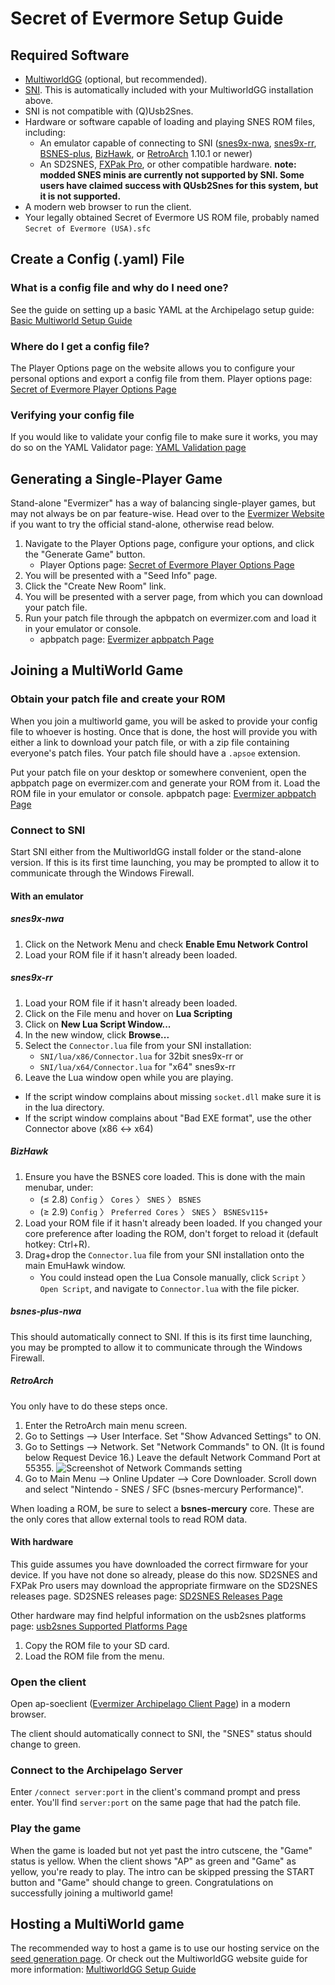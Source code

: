 # Secret of Evermore Setup Guide

## Required Software

- [MultiworldGG](https://github.com/MultiworldGG/MultiworldGG/releases) (optional, but recommended).
- [SNI](https://github.com/alttpo/sni/releases). This is automatically included with your MultiworldGG installation above.
- SNI is not compatible with (Q)Usb2Snes.
- Hardware or software capable of loading and playing SNES ROM files, including:
    - An emulator capable of connecting to SNI
      ([snes9x-nwa](https://github.com/Skarsnik/snes9x-emunwa/releases), [snes9x-rr](https://github.com/gocha/snes9x-rr/releases),
      [BSNES-plus](https://github.com/black-sliver/bsnes-plus),
      [BizHawk](http://tasvideos.org/BizHawk.html), or
      [RetroArch](https://retroarch.com?page=platforms) 1.10.1 or newer)
    - An SD2SNES, [FXPak Pro](https://krikzz.com/store/home/54-fxpak-pro.html), or other compatible hardware. **note:
      modded SNES minis are currently not supported by SNI. Some users have claimed success with QUsb2Snes for this system,
      but it is not supported.**
- A modern web browser to run the client.
- Your legally obtained Secret of Evermore US ROM file, probably named `Secret of Evermore (USA).sfc`

## Create a Config (.yaml) File

### What is a config file and why do I need one?

See the guide on setting up a basic YAML at the Archipelago setup
guide: [Basic Multiworld Setup Guide](/tutorial/Archipelago/setup/en)

### Where do I get a config file?

The Player Options page on the website allows you to configure your personal options and export a config file from
them. Player options page: [Secret of Evermore Player Options Page](/games/Secret%20of%20Evermore/player-options)

### Verifying your config file

If you would like to validate your config file to make sure it works, you may do so on the YAML Validator
page: [YAML Validation page](/check)

## Generating a Single-Player Game

Stand-alone "Evermizer" has a way of balancing single-player games, but may not always be on par feature-wise. Head over
to the [Evermizer Website](https://evermizer.com) if you want to try the official stand-alone, otherwise read below.

1. Navigate to the Player Options page, configure your options, and click the "Generate Game" button.
    - Player Options page: [Secret of Evermore Player Options Page](/games/Secret%20of%20Evermore/player-options)
2. You will be presented with a "Seed Info" page.
3. Click the "Create New Room" link.
4. You will be presented with a server page, from which you can download your patch file.
5. Run your patch file through the apbpatch on evermizer.com and load it in your emulator or console.
    * apbpatch page: [Evermizer apbpatch Page](https://evermizer.com/apbpatch)

## Joining a MultiWorld Game

### Obtain your patch file and create your ROM

When you join a multiworld game, you will be asked to provide your config file to whoever is hosting. Once that is done,
the host will provide you with either a link to download your patch file, or with a zip file containing everyone's patch
files. Your patch file should have a `.apsoe` extension.

Put your patch file on your desktop or somewhere convenient, open the apbpatch page on evermizer.com and generate your
ROM from it. Load the ROM file in your emulator or console. apbpatch
page: [Evermizer apbpatch Page](https://evermizer.com/apbpatch)

### Connect to SNI

Start SNI either from the MultiworldGG install folder or the stand-alone version. If this is its first time launching,
you may be prompted to allow it to communicate through the Windows Firewall.

#### With an emulator

##### snes9x-nwa

1. Click on the Network Menu and check **Enable Emu Network Control**
2. Load your ROM file if it hasn't already been loaded.

##### snes9x-rr

1. Load your ROM file if it hasn't already been loaded.
2. Click on the File menu and hover on **Lua Scripting**
3. Click on **New Lua Script Window...**
4. In the new window, click **Browse...**
5. Select the `Connector.lua` file from your SNI installation:
    * `SNI/lua/x86/Connector.lua` for 32bit snes9x-rr or
    * `SNI/lua/x64/Connector.lua` for "x64" snes9x-rr
6. Leave the Lua window open while you are playing.

* If the script window complains about missing `socket.dll` make sure it is in the lua directory.
* If the script window complains about "Bad EXE format", use the other Connector above (x86 <-> x64)

##### BizHawk

1. Ensure you have the BSNES core loaded. This is done with the main menubar, under:
    - (≤ 2.8) `Config` 〉 `Cores` 〉 `SNES` 〉 `BSNES`
    - (≥ 2.9) `Config` 〉 `Preferred Cores` 〉 `SNES` 〉 `BSNESv115+`
2. Load your ROM file if it hasn't already been loaded.
   If you changed your core preference after loading the ROM, don't forget to reload it (default hotkey: Ctrl+R).
3. Drag+drop the `Connector.lua` file from your SNI installation onto the main EmuHawk window.
    - You could instead open the Lua Console manually, click `Script` 〉 `Open Script`, and navigate to `Connector.lua`
      with the file picker.

##### bsnes-plus-nwa

This should automatically connect to SNI. If this is its first time launching, you may be prompted to allow it to
communicate through the Windows Firewall.

##### RetroArch

You only have to do these steps once.

1. Enter the RetroArch main menu screen.
2. Go to Settings --> User Interface. Set "Show Advanced Settings" to ON.
3. Go to Settings --> Network. Set "Network Commands" to ON. (It is found below Request Device 16.) Leave the default
   Network Command Port at 55355.
![Screenshot of Network Commands setting](/static/generated/docs/A%20Link%20to%20the%20Past/retroarch-network-commands-en.png)
4. Go to Main Menu --> Online Updater --> Core Downloader. Scroll down and select "Nintendo - SNES / SFC (bsnes-mercury
   Performance)".

When loading a ROM, be sure to select a **bsnes-mercury** core. These are the only cores that allow external tools to
read ROM data.

#### With hardware

This guide assumes you have downloaded the correct firmware for your device. If you have not done so already, please do
this now. SD2SNES and FXPak Pro users may download the appropriate firmware on the SD2SNES releases page. SD2SNES
releases page: [SD2SNES Releases Page](https://github.com/RedGuyyyy/sd2snes/releases)

Other hardware may find helpful information on the usb2snes platforms
page: [usb2snes Supported Platforms Page](http://usb2snes.com/#supported-platforms)

1. Copy the ROM file to your SD card.
2. Load the ROM file from the menu.

### Open the client

Open ap-soeclient ([Evermizer Archipelago Client Page](http://evermizer.com/apclient)) in a modern browser.

The client should automatically connect to SNI, the "SNES" status should change to green.

### Connect to the Archipelago Server

Enter `/connect server:port` in the client's command prompt and press enter. You'll find `server:port` on the same page
that had the patch file.

### Play the game

When the game is loaded but not yet past the intro cutscene, the "Game" status is yellow. When the client shows "AP" as
green and "Game" as yellow, you're ready to play. The intro can be skipped pressing the START button and "Game" should
change to green. Congratulations on successfully joining a multiworld game!

## Hosting a MultiWorld game

The recommended way to host a game is to use our hosting service on the [seed generation page](/generate). Or check out
the MultiworldGG website guide for more information: [MultiworldGG Setup Guide](/tutorial/Archipelago/setup/en)
